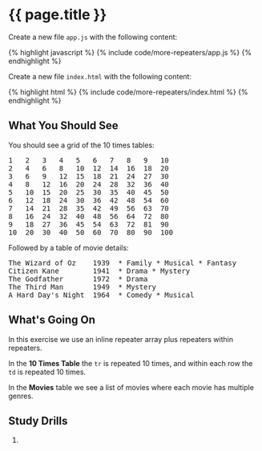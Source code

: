 # {{ page.title }}

Create a new file `app.js` with the following content:

{% highlight javascript %}
{% include code/more-repeaters/app.js %}
{% endhighlight %}

Create a new file `index.html` with the following content:

{% highlight html %}
{% include code/more-repeaters/index.html %}
{% endhighlight %}

## What You Should See

You should see a grid of the 10 times tables:

<pre>
1   2   3   4   5   6   7   8   9   10
2   4   6   8   10  12  14  16  18  20
3   6   9   12  15  18  21  24  27  30
4   8   12  16  20  24  28  32  36  40
5   10  15  20  25  30  35  40  45  50
6   12  18  24  30  36  42  48  54  60
7   14  21  28  35  42  49  56  63  70
8   16  24  32  40  48  56  64  72  80
9   18  27  36  45  54  63  72  81  90
10  20  30  40  50  60  70  80  90  100
</pre>

Followed by a table of movie details:

<pre>
The Wizard of Oz    1939  * Family * Musical * Fantasy
Citizen Kane        1941  * Drama * Mystery
The Godfather       1972  * Drama
The Third Man       1949  * Mystery
A Hard Day's Night  1964  * Comedy * Musical
</pre>


## What's Going On

In this exercise we use an inline repeater array plus repeaters within repeaters.

In the **10 Times Table** the `tr` is repeated 10 times, and within each row
the `td` is repeated 10 times.

In the **Movies** table we see a list of movies where each movie has multiple
genres.

## Study Drills

1. 
